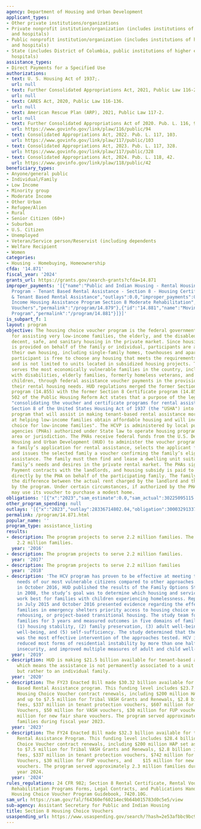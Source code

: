 ```yaml
---
agency: Department of Housing and Urban Development
applicant_types:
- Other private institutions/organizations
- Private nonprofit institution/organization (includes institutions of higher education
  and hospitals)
- Public nonprofit institution/organization (includes institutions of higher education
  and hospitals)
- State (includes District of Columbia, public institutions of higher education and
  hospitals)
assistance_types:
- Direct Payments for a Specified Use
authorizations:
- text: U. S. Housing Act of 1937;.
  url: null
- text: Further Consolidated Appropriations Act, 2021, Public Law 116-260.
  url: null
- text: CARES Act, 2020, Public Law 116-136.
  url: null
- text: American Rescue Plan (ARP), 2021, Public Law 117-2.
  url: null
- text: Further Consolidated Appropriations Act of 2020. Pub. L. 116, 94.
  url: https://www.govinfo.gov/link/plaw/116/public/94
- text: Consolidated Appropriations Act, 2022. Pub. L. 117, 103.
  url: https://www.govinfo.gov/link/plaw/117/public/103
- text: Consolidated Appropriations Act, 2023. Pub. L. 117, 328.
  url: https://www.govinfo.gov/link/plaw/117/public/328
- text: Consolidated Appropriations Act, 2024. Pub. L. 118, 42.
  url: https://www.govinfo.gov/link/plaw/118/public/42
beneficiary_types:
- Anyone/general public
- Individual/Family
- Low Income
- Minority group
- Moderate Income
- Other Urban
- Refugee/Alien
- Rural
- Senior Citizen (60+)
- Suburban
- U.S. Citizen
- Unemployed
- Veteran/Service person/Reservist (including dependents
- Welfare Recipient
- Women
categories:
- Housing - Homebuying, Homeownership
cfda: '14.871'
fiscal_year: '2024'
grants_url: https://grants.gov/search-grants?cfda=14.871
improper_payments: '[{"name":"Public and Indian Housing - Rental Housing Assistance
  Program - Tenant Based Rental Assistance - Section 8 - Housing Certificate Fund
  & Tenant Based Rental Assistance","outlays":0.0,"improper_payments":0.0,"insufficient_payment":0.0,"high_priority":false,"related_programs":[{"id":"14.856","name":"Lower
  Income Housing Assistance Program Section 8 Moderate Rehabilitation","permalink":"/program/14.856"},{"id":"14.879","name":"Mainstream
  Vouchers","permalink":"/program/14.879"},{"id":"14.881","name":"Moving to Work Demonstration
  Program","permalink":"/program/14.881"}]}]'
is_subpart_f: 1
layout: program
objective: The housing choice voucher program is the federal government's major program
  for assisting very low-income families, the elderly, and the disabled to afford
  decent, safe, and sanitary housing in the private market. Since housing assistance
  is provided on behalf of the family or individual, participants are able to find
  their own housing, including single-family homes, townhouses and apartments. The
  participant is free to choose any housing that meets the requirements of the program
  and is not limited to units located in subsidized housing projects. The program
  serves the most economically vulnerable families in the country, including families
  with disabilities, elderly families, formerly homeless veterans, and families with
  children, through federal assistance voucher payments in the provision of meeting
  their rental housing needs. HUD regulations merged the former Section 8 Rental Voucher
  program (14.855) with the former Section 8 Certificate program (14.857). Section
  502 of the Public Housing Reform Act states that a purpose of the legislation is
  "consolidating the voucher and certificate programs for rental assistance under
  Section 8 of the United States Housing Act of 1937 (the "USHA") into a single market-driven
  program that will assist in making tenant-based rental assistance more successful
  at helping low-income families obtain affordable housing and will increase housing
  choice for low-income families". The HCVP is administered by local public housing
  agencies (PHAs) authorized under State law to operate housing programs within an
  area or jurisdiction. The PHAs receive federal funds from the U.S. Department of
  Housing and Urban Development (HUD) to administer the voucher program. The PHA accepts
  a family’s application for rental assistance, selects the applicant family for admission,
  and issues the selected family a voucher confirming the family’s eligibility for
  assistance. The family must then find and lease a dwelling unit suitable to the
  family’s needs and desires in the private rental market. The PHAs sign Housing Assistant
  Payment contracts with the landlords, and housing subsidy is paid to the landlord
  directly by the PHA on behalf of the participating family. The family then pays
  the difference between the actual rent charged by the landlord and the amount subsidized
  by the program. Under certain circumstances, if authorized by the PHA, a family
  may use its voucher to purchase a modest home.
obligations: '[{"x":"2023","sam_estimate":0.0,"sam_actual":30225095115.0,"usa_spending_actual":29977913903.21},{"x":"2024","sam_estimate":0.0,"sam_actual":31732681456.0,"usa_spending_actual":32528852267.33},{"x":"2025","sam_estimate":0.0,"sam_actual":33625000000.0,"usa_spending_actual":10861519361.09}]'
other_program_spending: null
outlays: '[{"x":"2023","outlay":28336714802.04,"obligation":30003291337.72},{"x":"2024","outlay":27353260451.59,"obligation":32524154540.37},{"x":"2025","outlay":0.0,"obligation":10862211028.0}]'
permalink: /program/14.871.html
popular_name: ''
program_type: assistance_listing
results:
- description: The program projects to serve 2.2 million families. The program served
    2.2 million families.
  year: '2016'
- description: The program projects to serve 2.2 million families.
  year: '2017'
- description: The program projects to serve 2.2 million families
  year: '2018'
- description: 'The HCV program has proven to be effective at meeting the housing
    needs of our most vulnerable citizens compared to other approaches. For example,
    in October 2016, HUD published the results of the Family Options Study. Launched
    in 2008, the study’s goal was to determine which housing and services interventions
    work best for families with children experiencing homelessness. Reports published
    in July 2015 and October 2016 presented evidence regarding the effects of giving
    families in emergency shelters priority access to housing choice vouchers, rapid
    re­housing, or project-based transitional housing. The study team followed the
    families for 3 years and measured outcomes in five domains of family well-being:
    (1) housing stability, (2) family preservation, (3) adult well-being, (4) child
    well-being, and (5) self-sufficiency. The study determined that the HCV program
    was the most effective intervention of the approaches tested. HCV intervention
    reduced most forms of residential instability by more than one half, reduced food
    insecurity, and improved multiple measures of adult and child well-being.'
  year: '2019'
- description: HUD is making $21.5 billion available for tenant-based assistance,
    which means the assistance is not permanently associated to a unit or project,
    but rather to an individual family.
  year: '2020'
- description: The FY23 Enacted Bill made $30.32 billion available for the Tenant
    Based Rental Assistance program. This funding level includes $23.7 billion in
    Housing Choice Voucher contract renewals, including $200 million HAP set aside
    and up to $7.5 million for Tribal VASH Grants and Renewals, $2.8 billion in administrative
    fees, $337 million in tenant protection vouchers, $607 million for Mainstream
    Vouchers, $50 million for VASH vouchers, $30 million for FUP vouchers, and $50
    million for new fair share vouchers. The program served approximately 2.3 million
    families during fiscal year 2023.
  year: '2023'
- description: The FY24 Enacted Bill made $32.3 billion available for the Tenant Based
    Rental Assistance Program. This funding level includes $28.4 billion in Housing
    Choice Voucher contract renewals, including $200 million HAP set aside and up
    to $7.5 million for Tribal VASH Grants and Renewals, $2.8 billion in administrative
    fees, $337 million in tenant protection vouchers, $742 million for Mainstream
    Vouchers, $30 million for FUP vouchers, and    $15 million for new fair share
    vouchers. The program served approximately 2.3 million families during fiscal
    year 2024.
  year: '2024'
rules_regulations: 24 CFR 982; Section 8 Rental Certificate, Rental Voucher and Moderate
  Rehabilitation Programs Forms, Legal Contracts, and Publications Handbook, 7420.8;
  Housing Choice Voucher Program Guidebook, 7420.10G.
sam_url: https://sam.gov/fal/f64360ef60214ec9b64b015783d0c5e5/view
sub-agency: Assistant Secretary for Public and Indian Housing
title: Section 8 Housing Choice Vouchers
usaspending_url: https://www.usaspending.gov/search/?hash=2e53afbbc9bc954db896cafec5896120
---
```

